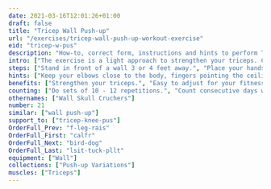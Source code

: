 ```yaml
---
date: 2021-03-16T12:01:26+01:00
draft: false
title: "Tricep Wall Push-up"
url: "/exercises/tricep-wall-push-up-workout-exercise"
eid: "tricep-w-pus"
description: "How-to, correct form, instructions and hints to perform Tricep Wall Push-up. Similar exercises and video demo"
intro: ["The exercise is a light approach to strengthen your triceps. Can be used as a first preparation for any exercise more demanding on triceps. Can be done anywhere and is an office-friendly exercise."]
steps: ["Stand in front of a wall 3 or 4 feet away.", "Place your hands on the wall, shoulder-with, fingers pointing up.", "With your body straight, bend your elbows so that the shoulders approach the wall.", "Extend your arms returning to the start position."]
hints: ["Keep your elbows close to the body, fingers pointing the ceiling This ensures strength on triceps, not other muscles.", "Put your feet close to the wall to make it easier. Put them away for a harder exercise."]
benefits: ["Strengthen your triceps.", "Easy to adjust for your fitness level by the distance from your feet to the wall.", "Office friendly.", "A Triceps exercise witch is a perfect starting point."]
counting: ["Do sets of 10 - 12 repetitions.", "Count consecutive days with at least one set.", "define a place in your house where five repetitions are needed every time you pass there."]
othernames: ["Wall Skull Cruchers"]
number: 21
similar: ["wall push-up"]
support_to: ["tricep-knee-pus"]
OrderFull_Prev: "f-leg-rais"
OrderFull_First: "calfr"
OrderFull_Next: "bird-dog"
OrderFull_Last: "lsit-tuck-pllt"
equipment: ["Wall"]
collections: ["Push-up Variations"]
muscles: ["Triceps"]
---
```


